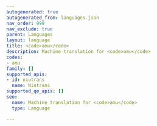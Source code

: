 ```yaml
---
autogenerated: true
autogenerated_from: languages.json
nav_order: 999
nav_exclude: true
parent: Languages
layout: language
title: <code>amu</code>
description: Machine translation for <code>amu</code>
codes:
- amu
family: []
supported_apis:
- id: niutrans
  name: Niutrans
supported_qe_apis: []
seo:
  name: Machine translation for <code>amu</code>
  type: Language

---
```


